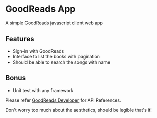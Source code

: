 # GoodReads App
A simple GoodReads javascript client web app

## Features
* Sign-in with GoodReads
* Interface to list the books with pagination
* Should be able to search the songs with name

## Bonus
* Unit test with any framework

Please refer [GoodReads Developer](https://www.goodreads.com/api) for API References.

Don't worry too much about the aesthetics, should be legible that's it!